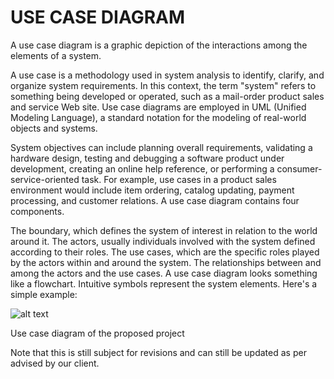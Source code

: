 # USE CASE DIAGRAM

A use case diagram is a graphic depiction of the interactions among the elements of a system. 

A use case is a methodology used in system analysis to identify, clarify, and organize system requirements. In this context, the term "system" refers to something being developed or operated, such as a mail-order product sales and service Web site. Use case diagrams are employed in UML (Unified Modeling Language), a standard notation for the modeling of real-world objects and systems.

System objectives can include planning overall requirements, validating a hardware design, testing and debugging a software product under development, creating an online help reference, or performing a consumer-service-oriented task. For example, use cases in a product sales environment would include item ordering, catalog updating, payment processing, and customer relations. A use case diagram contains four components.

The boundary, which defines the system of interest in relation to the world around it.
The actors, usually individuals involved with the system defined according to their roles.
The use cases, which are the specific roles played by the actors within and around the system.
The relationships between and among the actors and the use cases.
A use case diagram looks something like a flowchart. Intuitive symbols represent the system elements. Here's a simple example:

![alt text](https://scontent.fmnl4-3.fna.fbcdn.net/v/t1.15752-9/69948930_2999178740152142_5927250749053468672_n.jpg?_nc_cat=109&_nc_eui2=AeFJiFWfbdshqwE8orOaZBaEsRId38I5FDK5Gyge_SrpIFh86fz6VmbaqCMVMjv9c6SMjcQEF2TXS3QriBHAYhnIyAt51eUZOsC2EuS4e5ZfSg&_nc_oc=AQkeaMyZAF-VzRxVqyLoLIVWSmYNAbXe3QLLTOw9Z1Q1gtL6z2wSJj3DtsxZ1iqTICc&_nc_ht=scontent.fmnl4-3.fna&oh=7cb9131132a4092a554cc9febb6430fb&oe=5E1B8C3B)

Use case diagram of the proposed project

Note that this is still subject for revisions and can still be updated as per advised by our client.
